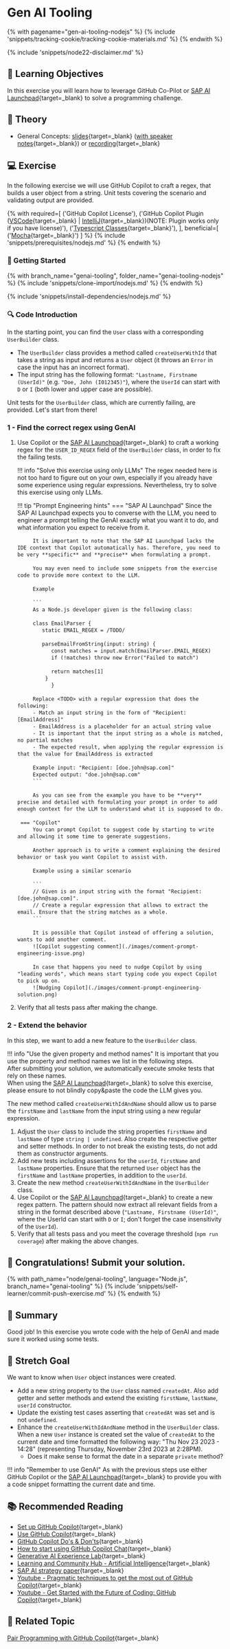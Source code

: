 # Gen AI Tooling

<!-- TrackingCookie-->
{% with pagename="gen-ai-tooling-nodejs" %}
  {% include 'snippets/tracking-cookie/tracking-cookie-materials.md' %}
{% endwith %}

{% include 'snippets/node22-disclaimer.md' %}

## 🎯 Learning Objectives

In this exercise you will learn how to leverage GitHub Co-Pilot or [SAP AI Launchpad](https://sapit-core-playground-vole.ai-launchpad.prod.eu-central-1.aws.apps.ml.hana.ondemand.com/aic/index.html#/generativeaihub?workspace=sap-genai-xl&resourceGroup=default&/g/prompteditor){target=_blank} to solve a programming challenge.

## 🧠 Theory

<!-- TODO -->
- General Concepts: [slides](../slides/fundamentals?tags=typescript){target=_blank} ([with speaker notes](../slides/fundamentals/?tags=typescript&showNotes=true){target=_blank}) or [recording](https://video.sap.com/media/t/1_3te40ki6){target=_blank}

## 💻 Exercise

In the following exercise we will use GitHub Copilot to craft a regex, that builds a user object from a string.
Unit tests covering the scenario and validating output are provided.

<!-- Prerequisites-->

{% with
  required=[
('GitHub Copilot License'), ('GitHub Copilot Plugin ([VSCode](https://marketplace.visualstudio.com/items?itemName=GitHub.copilot){target=_blank} | [IntelliJ](https://plugins.jetbrains.com/plugin/17718-github-copilot){target=_blank})(NOTE: Plugin works only if you have license)'),
    ('[Typescript Classes](https://www.typescriptlang.org/docs/handbook/2/classes.html){target=_blank}'),
  ],
  beneficial=[
	  ('[Mocha](https://mochajs.org){target=_blank}')
  ]
%}
{% include 'snippets/prerequisites/nodejs.md' %}
{% endwith %}

### 🚀 Getting Started

{% with branch_name="genai-tooling", folder_name="genai-tooling-nodejs" %}
{% include 'snippets/clone-import/nodejs.md' %}
{% endwith %}

{% include 'snippets/install-dependencies/nodejs.md' %}

### 🔍 Code Introduction

In the starting point, you can find the `User` class with a corresponding `UserBuilder` class.

- The `UserBuilder` class provides a method called `createUserWithId` that takes a string as input and returns a `User` object (it throws an `Error` in case the input has an incorrect format).
- The input string has the following format: `"Lastname, Firstname (UserId)"` (e.g. `"Doe, John (I012345)"`), where the `UserId` can start with `D` or `I` (both lower and upper case are possible).

Unit tests for the `UserBuilder` class, which are currently failing, are provided. Let's start from there!


### 1 - Find the correct regex using GenAI

1. Use Copilot or the [SAP AI Launchpad](https://sapit-core-playground-vole.ai-launchpad.prod.eu-central-1.aws.apps.ml.hana.ondemand.com/aic/index.html#/generativeaihub?workspace=sap-genai-xl&resourceGroup=default&/g/prompteditor){target=_blank} to craft a working regex for the `USER_ID_REGEX` field of the `UserBuilder` class, in order to fix the failing tests.

    !!! info "Solve this exercise using only LLMs"
        The regex needed here is not too hard to figure out on your own, especially if you already have some experience using regular expressions. Nevertheless, try to solve this exercise using only LLMs.

    !!! tip "Prompt Engineering hints"
        === "SAP AI Launchpad"
            Since the SAP AI Launchpad expects you to converse with the LLM, you need to engineer a prompt telling the GenAI exactly what you want it to do, and what information you expect to receive from it.

            It is important to note that the SAP AI Launchpad lacks the IDE context that Copilot automatically has. Therefore, you need to be very **specific** and **precise** when formulating a prompt.

            You may even need to include some snippets from the exercise code to provide more context to the LLM.

            Example

            ```
            As a Node.js developer given is the following class:
       
            class EmailParser {
               static EMAIL_REGEX = /TODO/
       
               parseEmailFromString(input: string) {
                  const matches = input.match(EmailParser.EMAIL_REGEX)
                  if (!matches) throw new Error("Failed to match")
       
                  return matches[1]
                }
                  }
       
            Replace <TODO> with a regular expression that does the following:
            - Match an input string in the form of "Recipient: [EmailAddress]"
            - EmailAddress is a placeholder for an actual string value
            - It is important that the input string as a whole is matched, no partial matches
            - The expected result, when applying the regular expression is that the value for EmailAddress is extracted

            Example input: "Recipient: [doe.john@sap.com]"
            Expected output: "doe.john@sap.com"
            ```

            As you can see from the example you have to be **very** precise and detailed with formulating your prompt in order to add enough context for the LLM to understand what it is supposed to do.

        === "Copilot"
            You can prompt Copilot to suggest code by starting to write and allowing it some time to generate suggestions.

            Another approach is to write a comment explaining the desired behavior or task you want Copilot to assist with.

            Example using a similar scenario

            ```
            // Given is an input string with the format "Recipient: [doe.john@sap.com]".
            // Create a regular expression that allows to extract the email. Ensure that the string matches as a whole.
            ```

            It is possible that Copilot instead of offering a solution, wants to add another comment.
            ![Copilot suggesting comment](./images/comment-prompt-engineering-issue.png)

            In case that happens you need to nudge Copilot by using "leading words", which means start typing code you expect Copilot to pick up on.
            ![Nudging Copilot](./images/comment-prompt-engineering-solution.png)


1. Verify that all tests pass after making the change.


### 2 - Extend the behavior

In this step, we want to add a new feature to the `UserBuilder` class.

!!! info "Use the given property and method names"
    It is important that you use the property and method names we list in the following steps.  
    After submitting your solution, we automatically execute smoke tests that rely on these names.  
    When using the [SAP AI Launchpad](https://sapit-core-playground-vole.ai-launchpad.prod.eu-central-1.aws.apps.ml.hana.ondemand.com/aic/index.html#/generativeaihub?workspace=sap-genai-xl&resourceGroup=default&/g/prompteditor){target=_blank} to solve this exercise, please ensure to not blindly copy&paste the code the LLM gives you.

The new method called `createUserWithIdAndName` should allow us to parse the `firstName` and `lastName` from the input string using a new regular expression.

1. Adjust the `User` class to include the string properties `firstName` and `lastName` of type `string | undefined`. Also create the respective getter and setter methods. In order to not break the existing tests, do not add them as constructor arguments.
1. Add new tests including assertions for the `userId`, `firstName` and `lastName` properties. Ensure that the returned `User` object has the `firstName` and `lastName` properties, in addition to the `userId`.
1. Create the new method `createUserWithIdAndName` in the `UserBuilder` class.
1. Use Copilot or the [SAP AI Launchpad](https://sapit-core-playground-vole.ai-launchpad.prod.eu-central-1.aws.apps.ml.hana.ondemand.com/aic/index.html#/generativeaihub?workspace=sap-genai-xl&resourceGroup=default&/g/prompteditor){target=_blank} to create a new regex pattern. The pattern should now extract all relevant fields from a string in the format described above (`"Lastname, Firstname (UserId)"`, where the UserId can start with `D` or `I`; don't forget the case insensitivity of the `UserId`).
1. Verify that all tests pass and you meet the coverage threshold (`npm run coverage`) after making the above changes.


## 🙌 Congratulations! Submit your solution.

{% with path_name="node/genai-tooling", language="Node.js", branch_name="genai-tooling" %}
{% include 'snippets/self-learner/commit-push-exercise.md' %}
{% endwith %}

## 🏁 Summary

Good job!
In this exercise you wrote code with the help of GenAI and made sure it worked using some tests.

## 🦄 Stretch Goal

We want to know when `User` object instances were created.

- Add a new string property to the `User` class named `createdAt`. Also add getter and setter methods and extend the existing `firstName`, `lastName`, `userId` constructor.
- Update the existing test cases asserting that `createdAt` was set and is not `undefined`.
- Enhance the `createUserWithIdAndName` method in the `UserBuilder` class. When a new `User` instance is created set the value of `createdAt` to the current date and time formatted the following way: "Thu Nov 23 2023 - 14:28" (representing Thursday, November 23rd 2023 at 2:28PM).
    - Does it make sense to format the date in a separate `private` method?

!!! info "Remember to use GenAI"
    As with the previous steps use either GitHub Copilot or the [SAP AI Launchpad](https://sapit-core-playground-vole.ai-launchpad.prod.eu-central-1.aws.apps.ml.hana.ondemand.com/aic/index.html#/generativeaihub?workspace=sap-genai-xl&resourceGroup=default&/g/prompteditor){target=_blank} to provide you with a code snippet formatting the current date and time.

## 📚 Recommended Reading
- [Set up GitHub Copilot](https://sap.sharepoint.com/teams/AIPairProgrammingwithGitHubCopilot/SitePages/Setting-up-Copilot.aspx){target=_blank}
- [Use GitHub Copilot](https://sap.sharepoint.com/teams/AIPairProgrammingwithGitHubCopilot/SitePages/Using-Copilot.aspx){target=_blank}
- [GitHub Copilot Do's & Don'ts](https://sap.sharepoint.com/teams/AIPairProgrammingwithGitHubCopilot/SitePages/Do-s-and-Don'ts.aspx){target=_blank}
- [How to start using GitHub Copilot Chat](https://video.sap.com/media/t/1_z4r8xyob){target=_blank}
- [Generative AI Experience Lab](https://sap.sharepoint.com/sites/205734/SitePages/SAP-GenAI-Experience-Lab-(XL)-Service-Packages-%26-Onboarding.aspx?csf=1&web=1&e=4fOLqO){target=_blank}
- [Learning and Community Hub - Artificial Intelligence](https://sap.sharepoint.com/sites/126802/SitePages/AI-Learning.aspx){target=_blank}
- [SAP AI strategy paper](https://dam.sap.com/mac/app/e/pdf/preview/embed/GNP4Qze?ltr=a){target=_blank}
- [Youtube - Pragmatic techniques to get the most out of GitHub Copilot](https://www.youtube.com/watch?v=CwAzIpc4AnA){target=_blank}
- [Youtube - Get Started with the Future of Coding: GitHub Copilot](https://www.youtube.com/watch?v=Fi3AJZZregI){target=_blank}


## 🔗 Related Topic
[Pair Programming with GitHub Copilot](../../ase-mindset/pair-programming-nodejs/){target=_blank}
<!-- TODO? link prompt engineering exercise once available -->